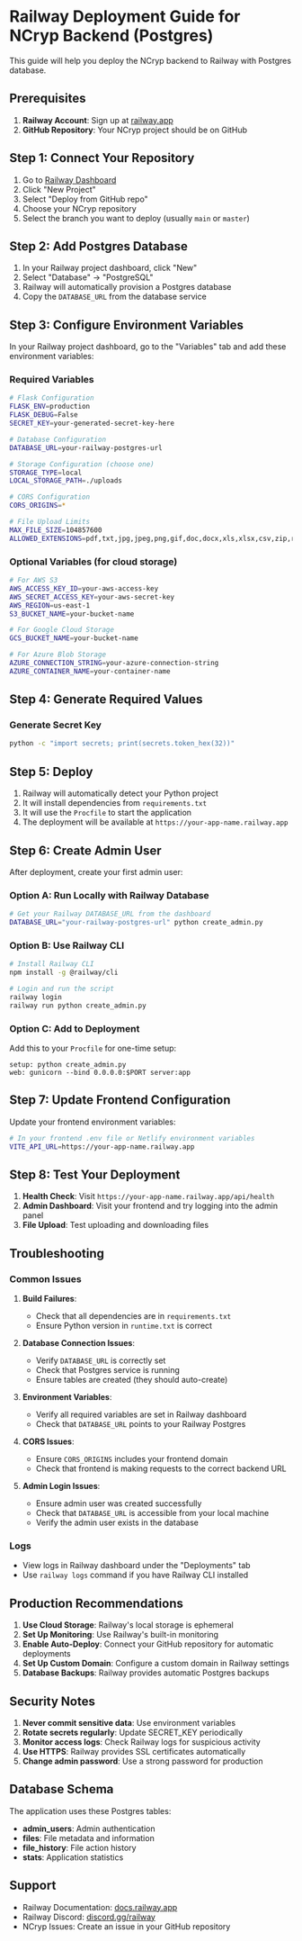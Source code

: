 # Railway Deployment Guide for NCryp Backend (Postgres)

This guide will help you deploy the NCryp backend to Railway with Postgres database.

## Prerequisites

1. **Railway Account**: Sign up at [railway.app](https://railway.app)
2. **GitHub Repository**: Your NCryp project should be on GitHub

## Step 1: Connect Your Repository

1. Go to [Railway Dashboard](https://railway.app/dashboard)
2. Click "New Project"
3. Select "Deploy from GitHub repo"
4. Choose your NCryp repository
5. Select the branch you want to deploy (usually `main` or `master`)

## Step 2: Add Postgres Database

1. In your Railway project dashboard, click "New"
2. Select "Database" → "PostgreSQL"
3. Railway will automatically provision a Postgres database
4. Copy the `DATABASE_URL` from the database service

## Step 3: Configure Environment Variables

In your Railway project dashboard, go to the "Variables" tab and add these environment variables:

### Required Variables

```bash
# Flask Configuration
FLASK_ENV=production
FLASK_DEBUG=False
SECRET_KEY=your-generated-secret-key-here

# Database Configuration
DATABASE_URL=your-railway-postgres-url

# Storage Configuration (choose one)
STORAGE_TYPE=local
LOCAL_STORAGE_PATH=./uploads

# CORS Configuration
CORS_ORIGINS=*

# File Upload Limits
MAX_FILE_SIZE=104857600
ALLOWED_EXTENSIONS=pdf,txt,jpg,jpeg,png,gif,doc,docx,xls,xlsx,csv,zip,rar
```

### Optional Variables (for cloud storage)

```bash
# For AWS S3
AWS_ACCESS_KEY_ID=your-aws-access-key
AWS_SECRET_ACCESS_KEY=your-aws-secret-key
AWS_REGION=us-east-1
S3_BUCKET_NAME=your-bucket-name

# For Google Cloud Storage
GCS_BUCKET_NAME=your-bucket-name

# For Azure Blob Storage
AZURE_CONNECTION_STRING=your-azure-connection-string
AZURE_CONTAINER_NAME=your-container-name
```

## Step 4: Generate Required Values

### Generate Secret Key
```bash
python -c "import secrets; print(secrets.token_hex(32))"
```

## Step 5: Deploy

1. Railway will automatically detect your Python project
2. It will install dependencies from `requirements.txt`
3. It will use the `Procfile` to start the application
4. The deployment will be available at `https://your-app-name.railway.app`

## Step 6: Create Admin User

After deployment, create your first admin user:

### Option A: Run Locally with Railway Database
```bash
# Get your Railway DATABASE_URL from the dashboard
DATABASE_URL="your-railway-postgres-url" python create_admin.py
```

### Option B: Use Railway CLI
```bash
# Install Railway CLI
npm install -g @railway/cli

# Login and run the script
railway login
railway run python create_admin.py
```

### Option C: Add to Deployment
Add this to your `Procfile` for one-time setup:
```
setup: python create_admin.py
web: gunicorn --bind 0.0.0.0:$PORT server:app
```

## Step 7: Update Frontend Configuration

Update your frontend environment variables:

```bash
# In your frontend .env file or Netlify environment variables
VITE_API_URL=https://your-app-name.railway.app
```

## Step 8: Test Your Deployment

1. **Health Check**: Visit `https://your-app-name.railway.app/api/health`
2. **Admin Dashboard**: Visit your frontend and try logging into the admin panel
3. **File Upload**: Test uploading and downloading files

## Troubleshooting

### Common Issues

1. **Build Failures**:
   - Check that all dependencies are in `requirements.txt`
   - Ensure Python version in `runtime.txt` is correct

2. **Database Connection Issues**:
   - Verify `DATABASE_URL` is correctly set
   - Check that Postgres service is running
   - Ensure tables are created (they should auto-create)

3. **Environment Variables**:
   - Verify all required variables are set in Railway dashboard
   - Check that `DATABASE_URL` points to your Railway Postgres

4. **CORS Issues**:
   - Ensure `CORS_ORIGINS` includes your frontend domain
   - Check that frontend is making requests to the correct backend URL

5. **Admin Login Issues**:
   - Ensure admin user was created successfully
   - Check that `DATABASE_URL` is accessible from your local machine
   - Verify the admin user exists in the database

### Logs

- View logs in Railway dashboard under the "Deployments" tab
- Use `railway logs` command if you have Railway CLI installed

## Production Recommendations

1. **Use Cloud Storage**: Railway's local storage is ephemeral
2. **Set Up Monitoring**: Use Railway's built-in monitoring
3. **Enable Auto-Deploy**: Connect your GitHub repository for automatic deployments
4. **Set Up Custom Domain**: Configure a custom domain in Railway settings
5. **Database Backups**: Railway provides automatic Postgres backups

## Security Notes

1. **Never commit sensitive data**: Use environment variables
2. **Rotate secrets regularly**: Update SECRET_KEY periodically
3. **Monitor access logs**: Check Railway logs for suspicious activity
4. **Use HTTPS**: Railway provides SSL certificates automatically
5. **Change admin password**: Use a strong password for production

## Database Schema

The application uses these Postgres tables:

- **admin_users**: Admin authentication
- **files**: File metadata and information
- **file_history**: File action history
- **stats**: Application statistics

## Support

- Railway Documentation: [docs.railway.app](https://docs.railway.app)
- Railway Discord: [discord.gg/railway](https://discord.gg/railway)
- NCryp Issues: Create an issue in your GitHub repository 